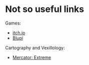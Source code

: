 # Not so useful links

Games:

- [itch.io](https://itch.io)
- [Blupi](blupi.org)

Cartography and Vexillology:

- [Mercator: Extreme](https://mrgris.com/projects/merc-extreme/)
